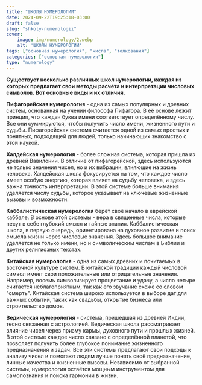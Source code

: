 ```yaml
---
title: "ШКОЛЫ НУМЕРОЛОГИИ"
date: 2024-09-22T19:25:18+03:00
draft: false
slug: "shkoly-numerologii"
cover:
    image: img/numerology/2.webp
    alt: 'ШКОЛЫ НУМЕРОЛОГИИ'
tags: ["основная нумерология", "числа", "толкования"]
categories: ["основная нумерология"]
type: "numerology"
---
```


**Существует несколько различных школ нумерологии, каждая из которых предлагает свои методы расчёта и интерпретации числовых символов. Вот основные виды и их отличия.**

**Пифагорейская нумерология** - одна из самых популярных и древних систем, основанная на учении философа Пифагора. В её основе лежит принцип, что каждая буква имени соответствует определённому числу. Все они суммируются, чтобы получить число имени, жизненного пути и судьбы. Пифагорейская система считается одной из самых простых и понятных, подходящей для людей, только начинающих знакомство с этой наукой.

**Халдейская нумерология** - более сложная система, которая пришла из древней Вавилонии. В отличие от пифагорейской, здесь используются не только значения чисел, но и их вибрации, влияющие на жизнь человека. Халдейская школа фокусируется на том, что каждое число имеет особую энергию, которая влияет на судьбу человека, и здесь важна точность интерпретации. В этой системе больше внимания уделяется числу судьбы, которое указывает на ключевые жизненные вызовы и возможности.

**Каббалистическая нумерология** берёт своё начало в еврейской каббале. В основе этой системы - вера в священные числа, которые несут в себе глубокий смысл и тайные знания. Каббалистическая школа, в первую очередь, ориентирована на духовное развитие и поиск смысла жизни через числовые значения. Здесь большое внимание уделяется не только имени, но и символическим числам в Библии и других религиозных текстах.

**Китайская нумерология** - одна из самых древних и почитаемых в восточной культуре систем. В китайской традиции каждый числовой символ имеет свои положительные или отрицательные значения. Например, восемь символизирует процветание и удачу, а число четыре считается неблагоприятным, так как его звучание схоже со словом "смерть". Китайская система широко используется в выборе дат для важных событий, таких как свадьбы, открытие бизнеса или строительство домов.

**Ведическая нумерология** - система, пришедшая из древней Индии, тесно связанная с астрологией. Ведическая школа рассматривает влияние чисел через призму кармы, духовного пути и прошлых жизней. В этой системе каждое число связано с определённой планетой, что позволяет получить более глубокое понимание жизненного предназначения и задач.
Все эти системы предлагают свои подходы к анализу чисел и помогают людям лучше понять своё предназначение, личные качества и жизненные вызовы. Независимо от выбранной системы, нумерология остаётся мощным инструментом для самопознания и поиска гармонии в жизни.
